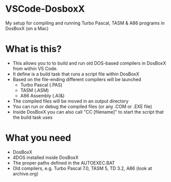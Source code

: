 # VSCode-DosboxX
My setup for compiling and running Turbo Pascal, TASM &amp; A86 programs in DosBoxX (on a Mac)

# What is this?

- This allows you to to build and run old DOS-based compilers in DosBoxX from within VS Code.
- It define is a build task that runs a script file within DosBoxX
- Based on the file-ending different compilers will be launched
  - Turbo Pascal (.PAS)
  - TASM (.ASM)
  - A86 Assembly (.A(&)
- The compiled files will be moved in an output directory
- You can run or debug the compiled files (or any .COM or .EXE file)
- Inside DosBoxX you can also call "CC [filename]" to start the script that the build task uses

# What you need

- DosBoxX
- 4DOS installed inside DosBoxX
- The proper paths defined in the AUTOEXEC.BAT
- Old compilers, e.g. Turbo Pascal 7.0, TASM 5, TD 3.2, A86 (look at archive.org)
